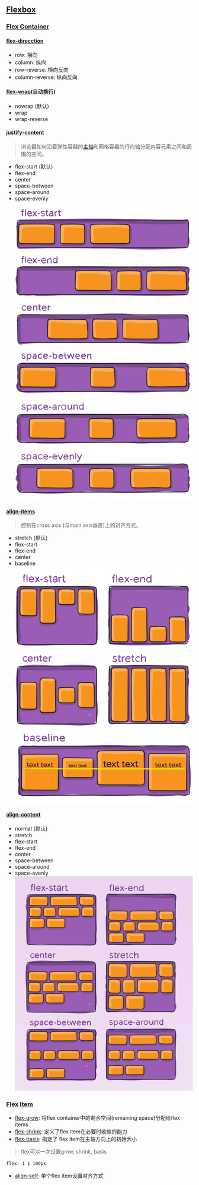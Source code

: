 ## [Flexbox](https://css-tricks.com/snippets/css/a-guide-to-flexbox/)
### [Flex Container](https://developer.mozilla.org/zh-CN/docs/Glossary/Flex_Container)
#### [flex-direcction](https://developer.mozilla.org/zh-CN/docs/Web/CSS/flex-direction)
- row: 横向
- column: 纵向
- row-reverse: 横向反向
- column-reverse: 纵向反向
#### [flex-wrap](https://developer.mozilla.org/zh-CN/docs/Web/CSS/flex-wrap)(自动换行)
- nowrap (默认)
- wrap
- wrap-reverse

#### [justify-content](https://developer.mozilla.org/zh-CN/docs/Web/CSS/justify-content)
>浏览器如何沿着弹性容器的[主轴](https://developer.mozilla.org/zh-CN/docs/Glossary/Main_Axis)和网格容器的行向轴分配内容元素之间和周围的空间。
- flex-start (默认)
- flex-end
- center
- space-between
- space-around
- space-evenly
![](https://raw.githubusercontent.com/xiansakana/IMG-BED/main/202310042340682.png)
#### [align-items](https://developer.mozilla.org/zh-CN/docs/Web/CSS/align-items)
>控制在cross axis (与main axis垂直)上的对齐方式。
- stretch (默认)
- flex-start
- flex-end
- center
- baseline
![](https://raw.githubusercontent.com/xiansakana/IMG-BED/main/202310042340567.png)

#### [align-content](https://developer.mozilla.org/zh-CN/docs/Web/CSS/align-content)
- normal (默认)
- stretch
- flex-start
- flex-end
- center
- space-between
- space-around
- space-evenly
![](https://raw.githubusercontent.com/xiansakana/IMG-BED/main/202310050016526.png)

### [Flex Item](https://developer.mozilla.org/zh-CN/docs/Glossary/Flex_Item)
- [flex-grow](https://developer.mozilla.org/zh-CN/docs/Web/CSS/flex-grow): 将flex container中的剩余空间(remaining space)分配给flex items
- [flex-shrink](https://developer.mozilla.org/zh-CN/docs/Web/CSS/flex-shrink): 定义了flex item在必要时收缩的能力
- [flex-basis](https://developer.mozilla.org/zh-CN/docs/Web/CSS/flex-basis): 指定了 flex item在主轴方向上的初始大小
>flex可以一次设置grow, shrink, basis
```css
flex: 1 1 100px
```
- [align-self](https://developer.mozilla.org/zh-CN/docs/Web/CSS/align-self): 单个flex item设置对齐方式

